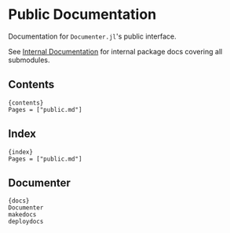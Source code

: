 # Public Documentation

Documentation for `Documenter.jl`'s public interface.

See [Internal Documentation]({ref}) for internal package docs covering all submodules.

## Contents

    {contents}
    Pages = ["public.md"]

## Index

    {index}
    Pages = ["public.md"]

## Documenter

    {docs}
    Documenter
    makedocs
    deploydocs
